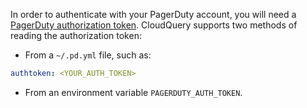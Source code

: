 In order to authenticate with your PagerDuty account, you will need a [PagerDuty authorization token](https://support.pagerduty.com/docs/api-access-keys#section-generating-a-general-access-rest-api-key).
CloudQuery supports two methods of reading the authorization token:
- From a `~/.pd.yml` file, such as:
```yaml copy
authtoken: <YOUR_AUTH_TOKEN>
  ```
- From an environment variable `PAGERDUTY_AUTH_TOKEN`.

